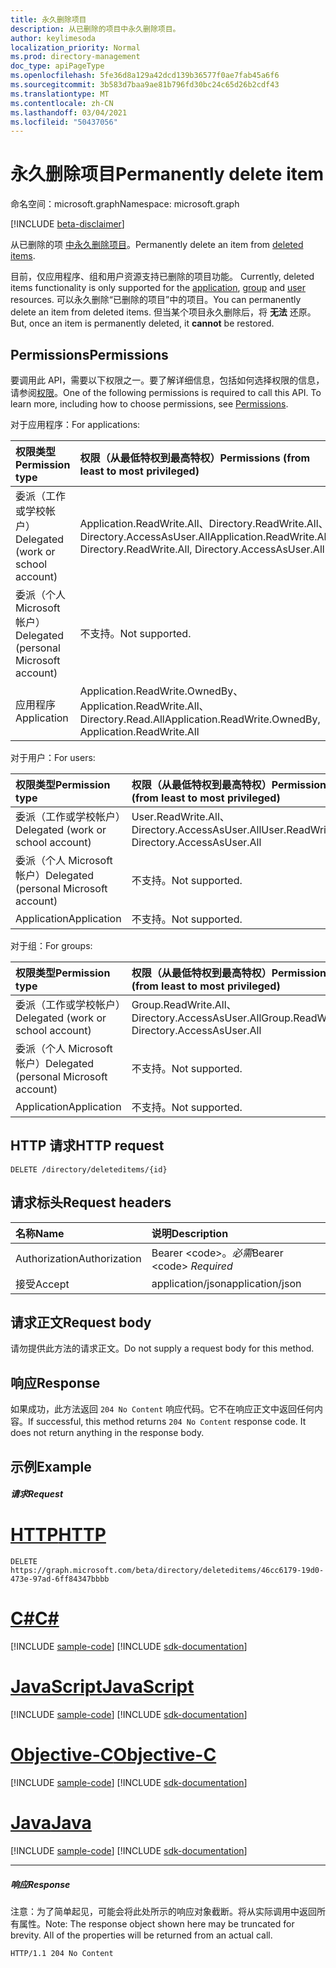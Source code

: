 ```yaml
---
title: 永久删除项目
description: 从已删除的项目中永久删除项目。
author: keylimesoda
localization_priority: Normal
ms.prod: directory-management
doc_type: apiPageType
ms.openlocfilehash: 5fe36d8a129a42dcd139b36577f0ae7fab45a6f6
ms.sourcegitcommit: 3b583d7baa9ae81b796fd30bc24c65d26b2cdf43
ms.translationtype: MT
ms.contentlocale: zh-CN
ms.lasthandoff: 03/04/2021
ms.locfileid: "50437056"
---
```

# <a name="permanently-delete-item"></a><span data-ttu-id="d6ea6-103">永久删除项目</span><span class="sxs-lookup"><span data-stu-id="d6ea6-103">Permanently delete item</span></span>

<span data-ttu-id="d6ea6-104">命名空间：microsoft.graph</span><span class="sxs-lookup"><span data-stu-id="d6ea6-104">Namespace: microsoft.graph</span></span>

[!INCLUDE [beta-disclaimer](../../includes/beta-disclaimer.md)]

<span data-ttu-id="d6ea6-105">从已删除的项 [中永久删除项目](../resources/directory.md)。</span><span class="sxs-lookup"><span data-stu-id="d6ea6-105">Permanently delete an item from [deleted items](../resources/directory.md).</span></span>

<span data-ttu-id="d6ea6-106">目前，仅应用程序、组和用户资源支持已删除的项目[](../resources/application.md)功能。 [](../resources/group.md) [](../resources/user.md)</span><span class="sxs-lookup"><span data-stu-id="d6ea6-106">Currently, deleted items functionality is only supported for the [application](../resources/application.md), [group](../resources/group.md) and [user](../resources/user.md) resources.</span></span> <span data-ttu-id="d6ea6-107">可以永久删除“已删除的项目”中的项目。</span><span class="sxs-lookup"><span data-stu-id="d6ea6-107">You can permanently delete an item from deleted items.</span></span> <span data-ttu-id="d6ea6-108">但当某个项目永久删除后，将 **无法** 还原。</span><span class="sxs-lookup"><span data-stu-id="d6ea6-108">But, once an item is permanently deleted, it **cannot** be restored.</span></span>

## <a name="permissions"></a><span data-ttu-id="d6ea6-109">Permissions</span><span class="sxs-lookup"><span data-stu-id="d6ea6-109">Permissions</span></span>
<span data-ttu-id="d6ea6-p102">要调用此 API，需要以下权限之一。要了解详细信息，包括如何选择权限的信息，请参阅[权限](/graph/permissions-reference)。</span><span class="sxs-lookup"><span data-stu-id="d6ea6-p102">One of the following permissions is required to call this API. To learn more, including how to choose permissions, see [Permissions](/graph/permissions-reference).</span></span>

<span data-ttu-id="d6ea6-112">对于应用程序：</span><span class="sxs-lookup"><span data-stu-id="d6ea6-112">For applications:</span></span>

|<span data-ttu-id="d6ea6-113">权限类型</span><span class="sxs-lookup"><span data-stu-id="d6ea6-113">Permission type</span></span>      | <span data-ttu-id="d6ea6-114">权限（从最低特权到最高特权）</span><span class="sxs-lookup"><span data-stu-id="d6ea6-114">Permissions (from least to most privileged)</span></span>              |
|:--------------------|:---------------------------------------------------------|
|<span data-ttu-id="d6ea6-115">委派（工作或学校帐户）</span><span class="sxs-lookup"><span data-stu-id="d6ea6-115">Delegated (work or school account)</span></span> | <span data-ttu-id="d6ea6-116">Application.ReadWrite.All、Directory.ReadWrite.All、Directory.AccessAsUser.All</span><span class="sxs-lookup"><span data-stu-id="d6ea6-116">Application.ReadWrite.All, Directory.ReadWrite.All, Directory.AccessAsUser.All</span></span>    |
|<span data-ttu-id="d6ea6-117">委派（个人 Microsoft 帐户）</span><span class="sxs-lookup"><span data-stu-id="d6ea6-117">Delegated (personal Microsoft account)</span></span> | <span data-ttu-id="d6ea6-118">不支持。</span><span class="sxs-lookup"><span data-stu-id="d6ea6-118">Not supported.</span></span>    |
|<span data-ttu-id="d6ea6-119">应用程序</span><span class="sxs-lookup"><span data-stu-id="d6ea6-119">Application</span></span> | <span data-ttu-id="d6ea6-120">Application.ReadWrite.OwnedBy、Application.ReadWrite.All、Directory.Read.All</span><span class="sxs-lookup"><span data-stu-id="d6ea6-120">Application.ReadWrite.OwnedBy, Application.ReadWrite.All</span></span> |

<span data-ttu-id="d6ea6-121">对于用户：</span><span class="sxs-lookup"><span data-stu-id="d6ea6-121">For users:</span></span>

|<span data-ttu-id="d6ea6-122">权限类型</span><span class="sxs-lookup"><span data-stu-id="d6ea6-122">Permission type</span></span>      | <span data-ttu-id="d6ea6-123">权限（从最低特权到最高特权）</span><span class="sxs-lookup"><span data-stu-id="d6ea6-123">Permissions (from least to most privileged)</span></span>              |
|:--------------------|:---------------------------------------------------------|
|<span data-ttu-id="d6ea6-124">委派（工作或学校帐户）</span><span class="sxs-lookup"><span data-stu-id="d6ea6-124">Delegated (work or school account)</span></span> | <span data-ttu-id="d6ea6-125">User.ReadWrite.All、Directory.AccessAsUser.All</span><span class="sxs-lookup"><span data-stu-id="d6ea6-125">User.ReadWrite.All, Directory.AccessAsUser.All</span></span> |
|<span data-ttu-id="d6ea6-126">委派（个人 Microsoft 帐户）</span><span class="sxs-lookup"><span data-stu-id="d6ea6-126">Delegated (personal Microsoft account)</span></span> | <span data-ttu-id="d6ea6-127">不支持。</span><span class="sxs-lookup"><span data-stu-id="d6ea6-127">Not supported.</span></span> |
|<span data-ttu-id="d6ea6-128">Application</span><span class="sxs-lookup"><span data-stu-id="d6ea6-128">Application</span></span> | <span data-ttu-id="d6ea6-129">不支持。</span><span class="sxs-lookup"><span data-stu-id="d6ea6-129">Not supported.</span></span> |

<span data-ttu-id="d6ea6-130">对于组：</span><span class="sxs-lookup"><span data-stu-id="d6ea6-130">For groups:</span></span>

|<span data-ttu-id="d6ea6-131">权限类型</span><span class="sxs-lookup"><span data-stu-id="d6ea6-131">Permission type</span></span>      | <span data-ttu-id="d6ea6-132">权限（从最低特权到最高特权）</span><span class="sxs-lookup"><span data-stu-id="d6ea6-132">Permissions (from least to most privileged)</span></span>              |
|:--------------------|:---------------------------------------------------------|
|<span data-ttu-id="d6ea6-133">委派（工作或学校帐户）</span><span class="sxs-lookup"><span data-stu-id="d6ea6-133">Delegated (work or school account)</span></span> | <span data-ttu-id="d6ea6-134">Group.ReadWrite.All、Directory.AccessAsUser.All</span><span class="sxs-lookup"><span data-stu-id="d6ea6-134">Group.ReadWrite.All, Directory.AccessAsUser.All</span></span> |
|<span data-ttu-id="d6ea6-135">委派（个人 Microsoft 帐户）</span><span class="sxs-lookup"><span data-stu-id="d6ea6-135">Delegated (personal Microsoft account)</span></span> | <span data-ttu-id="d6ea6-136">不支持。</span><span class="sxs-lookup"><span data-stu-id="d6ea6-136">Not supported.</span></span>    |
|<span data-ttu-id="d6ea6-137">Application</span><span class="sxs-lookup"><span data-stu-id="d6ea6-137">Application</span></span> | <span data-ttu-id="d6ea6-138">不支持。</span><span class="sxs-lookup"><span data-stu-id="d6ea6-138">Not supported.</span></span> |

## <a name="http-request"></a><span data-ttu-id="d6ea6-139">HTTP 请求</span><span class="sxs-lookup"><span data-stu-id="d6ea6-139">HTTP request</span></span>
<!-- { "blockType": "ignored" } -->
```http
DELETE /directory/deleteditems/{id}
```
## <a name="request-headers"></a><span data-ttu-id="d6ea6-140">请求标头</span><span class="sxs-lookup"><span data-stu-id="d6ea6-140">Request headers</span></span>
| <span data-ttu-id="d6ea6-141">名称</span><span class="sxs-lookup"><span data-stu-id="d6ea6-141">Name</span></span>       | <span data-ttu-id="d6ea6-142">说明</span><span class="sxs-lookup"><span data-stu-id="d6ea6-142">Description</span></span>|
|:---------------|:----------|
| <span data-ttu-id="d6ea6-143">Authorization</span><span class="sxs-lookup"><span data-stu-id="d6ea6-143">Authorization</span></span>  | <span data-ttu-id="d6ea6-144">Bearer &lt;code&gt;。*必需*</span><span class="sxs-lookup"><span data-stu-id="d6ea6-144">Bearer &lt;code&gt; *Required*</span></span>|
| <span data-ttu-id="d6ea6-145">接受</span><span class="sxs-lookup"><span data-stu-id="d6ea6-145">Accept</span></span>  | <span data-ttu-id="d6ea6-146">application/json</span><span class="sxs-lookup"><span data-stu-id="d6ea6-146">application/json</span></span> |

## <a name="request-body"></a><span data-ttu-id="d6ea6-147">请求正文</span><span class="sxs-lookup"><span data-stu-id="d6ea6-147">Request body</span></span>
<span data-ttu-id="d6ea6-148">请勿提供此方法的请求正文。</span><span class="sxs-lookup"><span data-stu-id="d6ea6-148">Do not supply a request body for this method.</span></span>

## <a name="response"></a><span data-ttu-id="d6ea6-149">响应</span><span class="sxs-lookup"><span data-stu-id="d6ea6-149">Response</span></span>

<span data-ttu-id="d6ea6-p103">如果成功，此方法返回 `204 No Content` 响应代码。它不在响应正文中返回任何内容。</span><span class="sxs-lookup"><span data-stu-id="d6ea6-p103">If successful, this method returns `204 No Content` response code. It does not return anything in the response body.</span></span>

## <a name="example"></a><span data-ttu-id="d6ea6-152">示例</span><span class="sxs-lookup"><span data-stu-id="d6ea6-152">Example</span></span>
##### <a name="request"></a><span data-ttu-id="d6ea6-153">请求</span><span class="sxs-lookup"><span data-stu-id="d6ea6-153">Request</span></span>


# <a name="http"></a>[<span data-ttu-id="d6ea6-154">HTTP</span><span class="sxs-lookup"><span data-stu-id="d6ea6-154">HTTP</span></span>](#tab/http)
<!-- {
  "blockType": "request",
  "name": "delete_directory"
}-->
```http
DELETE https://graph.microsoft.com/beta/directory/deleteditems/46cc6179-19d0-473e-97ad-6ff84347bbbb
```
# <a name="c"></a>[<span data-ttu-id="d6ea6-155">C#</span><span class="sxs-lookup"><span data-stu-id="d6ea6-155">C#</span></span>](#tab/csharp)
[!INCLUDE [sample-code](../includes/snippets/csharp/delete-directory-csharp-snippets.md)]
[!INCLUDE [sdk-documentation](../includes/snippets/snippets-sdk-documentation-link.md)]

# <a name="javascript"></a>[<span data-ttu-id="d6ea6-156">JavaScript</span><span class="sxs-lookup"><span data-stu-id="d6ea6-156">JavaScript</span></span>](#tab/javascript)
[!INCLUDE [sample-code](../includes/snippets/javascript/delete-directory-javascript-snippets.md)]
[!INCLUDE [sdk-documentation](../includes/snippets/snippets-sdk-documentation-link.md)]

# <a name="objective-c"></a>[<span data-ttu-id="d6ea6-157">Objective-C</span><span class="sxs-lookup"><span data-stu-id="d6ea6-157">Objective-C</span></span>](#tab/objc)
[!INCLUDE [sample-code](../includes/snippets/objc/delete-directory-objc-snippets.md)]
[!INCLUDE [sdk-documentation](../includes/snippets/snippets-sdk-documentation-link.md)]

# <a name="java"></a>[<span data-ttu-id="d6ea6-158">Java</span><span class="sxs-lookup"><span data-stu-id="d6ea6-158">Java</span></span>](#tab/java)
[!INCLUDE [sample-code](../includes/snippets/java/delete-directory-java-snippets.md)]
[!INCLUDE [sdk-documentation](../includes/snippets/snippets-sdk-documentation-link.md)]

---

##### <a name="response"></a><span data-ttu-id="d6ea6-159">响应</span><span class="sxs-lookup"><span data-stu-id="d6ea6-159">Response</span></span>
<span data-ttu-id="d6ea6-p104">注意：为了简单起见，可能会将此处所示的响应对象截断。将从实际调用中返回所有属性。</span><span class="sxs-lookup"><span data-stu-id="d6ea6-p104">Note: The response object shown here may be truncated for brevity. All of the properties will be returned from an actual call.</span></span>
<!-- {
  "blockType": "response",
  "truncated": true
} -->
```http
HTTP/1.1 204 No Content
```

<!-- uuid: 8fcb5dbc-d5aa-4681-8e31-b001d5168d79
2015-10-25 14:57:30 UTC -->
<!--
{
  "type": "#page.annotation",
  "description": "Delete directory",
  "keywords": "",
  "section": "documentation",
  "tocPath": "",
  "suppressions": [
  ]
}
-->


